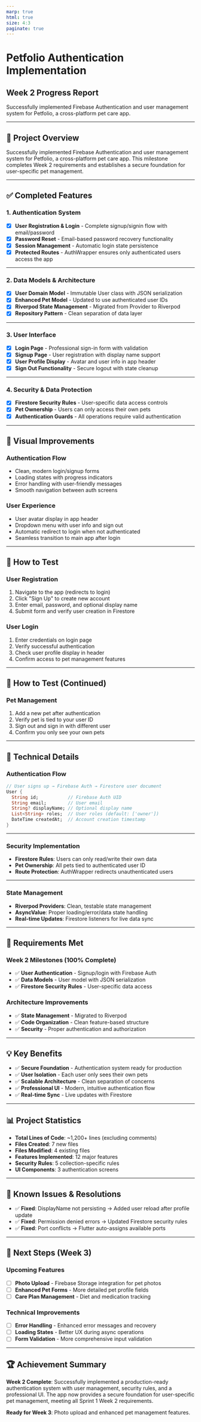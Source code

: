 ```yaml
---
marp: true
html: true
size: 4:3
paginate: true
---
```


<!-- _class: lead -->
<!-- _class: frontpage -->
<!-- _paginate: skip -->

# Petfolio Authentication Implementation
## Week 2 Progress Report

Successfully implemented Firebase Authentication and user management system for Petfolio, a cross-platform pet care app.

---

## 🎯 **Project Overview**

Successfully implemented Firebase Authentication and user management system for Petfolio, a cross-platform pet care app. This milestone completes Week 2 requirements and establishes a secure foundation for user-specific pet management.

---

## ✅ **Completed Features**

### 1. **Authentication System**
- [x] **User Registration & Login** - Complete signup/signin flow with email/password
- [x] **Password Reset** - Email-based password recovery functionality
- [x] **Session Management** - Automatic login state persistence
- [x] **Protected Routes** - AuthWrapper ensures only authenticated users access the app

---

### 2. **Data Models & Architecture**
- [x] **User Domain Model** - Immutable User class with JSON serialization
- [x] **Enhanced Pet Model** - Updated to use authenticated user IDs
- [x] **Riverpod State Management** - Migrated from Provider to Riverpod
- [x] **Repository Pattern** - Clean separation of data layer

---

### 3. **User Interface**
- [x] **Login Page** - Professional sign-in form with validation
- [x] **Signup Page** - User registration with display name support
- [x] **User Profile Display** - Avatar and user info in app header
- [x] **Sign Out Functionality** - Secure logout with state cleanup

--- 
### 4. **Security & Data Protection**
- [x] **Firestore Security Rules** - User-specific data access controls
- [x] **Pet Ownership** - Users can only access their own pets
- [x] **Authentication Guards** - All operations require valid authentication

---

## 🎨 **Visual Improvements**

### **Authentication Flow**
- Clean, modern login/signup forms
- Loading states with progress indicators
- Error handling with user-friendly messages
- Smooth navigation between auth screens

### **User Experience**
- User avatar display in app header
- Dropdown menu with user info and sign out
- Automatic redirect to login when not authenticated
- Seamless transition to main app after login

---

## 🚀 **How to Test**

### **User Registration**
1. Navigate to the app (redirects to login)
2. Click "Sign Up" to create new account
3. Enter email, password, and optional display name
4. Submit form and verify user creation in Firestore

### **User Login**
1. Enter credentials on login page
2. Verify successful authentication
3. Check user profile display in header
4. Confirm access to pet management features

---

## 🚀 **How to Test (Continued)**

### **Pet Management**
1. Add a new pet after authentication
2. Verify pet is tied to your user ID
3. Sign out and sign in with different user
4. Confirm you only see your own pets

---


## 🔧 **Technical Details**

### **Authentication Flow**
```dart
// User signs up → Firebase Auth → Firestore user document
User {
  String id;           // Firebase Auth UID
  String email;        // User email
  String? displayName; // Optional display name
  List<String> roles;  // User roles (default: ['owner'])
  DateTime createdAt;  // Account creation timestamp
}
```
---
### **Security Implementation**
- **Firestore Rules**: Users can only read/write their own data
- **Pet Ownership**: All pets tied to authenticated user ID
- **Route Protection**: AuthWrapper redirects unauthenticated users

---


### **State Management**
- **Riverpod Providers**: Clean, testable state management
- **AsyncValue**: Proper loading/error/data state handling
- **Real-time Updates**: Firestore listeners for live data sync

---

## 🎯 **Requirements Met**

### **Week 2 Milestones (100% Complete)**
- ✅ **User Authentication** - Signup/login with Firebase Auth
- ✅ **Data Models** - User model with JSON serialization  
- ✅ **Firestore Security Rules** - User-specific data access

### **Architecture Improvements**
- ✅ **State Management** - Migrated to Riverpod
- ✅ **Code Organization** - Clean feature-based structure
- ✅ **Security** - Proper authentication and authorization

---

## 💡 **Key Benefits**

- ✅ **Secure Foundation** - Authentication system ready for production
- ✅ **User Isolation** - Each user only sees their own pets
- ✅ **Scalable Architecture** - Clean separation of concerns
- ✅ **Professional UI** - Modern, intuitive authentication flow
- ✅ **Real-time Sync** - Live updates with Firestore

---

## 📊 **Project Statistics**

- **Total Lines of Code**: ~1,200+ lines (excluding comments)
- **Files Created**: 7 new files
- **Files Modified**: 4 existing files
- **Features Implemented**: 12 major features
- **Security Rules**: 5 collection-specific rules
- **UI Components**: 3 authentication screens

---

## 🐛 **Known Issues & Resolutions**

- ✅ **Fixed**: DisplayName not persisting → Added user reload after profile update
- ✅ **Fixed**: Permission denied errors → Updated Firestore security rules
- ✅ **Fixed**: Port conflicts → Flutter auto-assigns available ports

---

## 🎯 **Next Steps (Week 3)**

### **Upcoming Features**
- [ ] **Photo Upload** - Firebase Storage integration for pet photos
- [ ] **Enhanced Pet Forms** - More detailed pet profile fields
- [ ] **Care Plan Management** - Diet and medication tracking

### **Technical Improvements**
- [ ] **Error Handling** - Enhanced error messages and recovery
- [ ] **Loading States** - Better UX during async operations
- [ ] **Form Validation** - More comprehensive input validation

---

## 🏆 **Achievement Summary**

**Week 2 Complete**: Successfully implemented a production-ready authentication system with user management, security rules, and a professional UI. The app now provides a secure foundation for user-specific pet management, meeting all Sprint 1 Week 2 requirements.

**Ready for Week 3**: Photo upload and enhanced pet management features.
